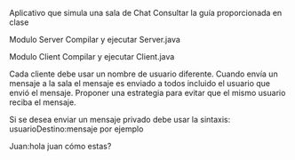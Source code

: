 Aplicativo que simula una sala de Chat
Consultar la guía proporcionada en clase

Modulo Server
Compilar y ejecutar Server.java

Modulo Client
Compilar y ejecutar Client.java

Cada cliente debe usar un nombre de usuario
diferente. Cuando envía un mensaje a la sala
el mensaje es enviado a todos incluido el usuario
que envió el mensaje. Proponer una estrategia 
para evitar que el mismo usuario reciba el mensaje.

Si se desea enviar un mensaje privado debe usar la sintaxis:
usuarioDestino:mensaje
por ejemplo

Juan:hola juan cómo estas?